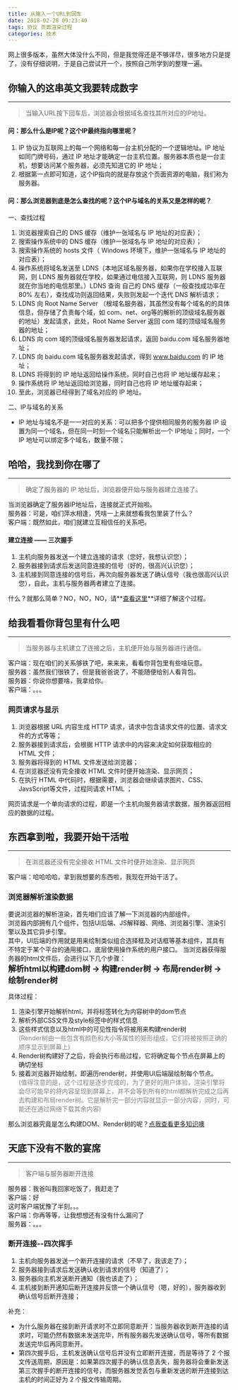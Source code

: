 ```yaml
---
title: 从输入一个URL到回车
date: 2018-02-28 09:23:40
tags: 协议 页面渲染过程
categories: 技术
---
```

网上很多版本，虽然大体没什么不同，但是我觉得还是不够详尽，很多地方只是提了，没有仔细说明，于是自己尝试开一个，按照自己所学到的整理一遍。
## 你输入的这串英文我要转成数字
---
> 当输入URL按下回车后，浏览器会根据域名查找其所对应的IP地址。  

#### 问：那么什么是IP呢？这个IP最终指向哪里呢？  
1. IP 协议为互联网上的每一个网络和每一台主机分配的一个逻辑地址。IP 地址如同门牌号码，通过 IP 地址才能确定一台主机位置。服务器本质也是一台主机，想要访问某个服务器，必须先知道它的 IP 地址；  
2. 根据第一点即可知道，这个IP指向的就是存放这个页面资源的电脑，我们称为服务器。   </br>

#### 问：那么浏览器到底是怎么查找的呢？这个IP与域名的关系又是怎样的呢？  
一、查找过程
1. 浏览器搜索自己的 DNS 缓存（维护一张域名与 IP 地址的对应表）；  
2. 搜索操作系统中的 DNS 缓存（维护一张域名与 IP 地址的对应表）；  
3. 搜索操作系统的 hosts 文件（ Windows 环境下，维护一张域名与 IP 地址的对应表）；  
4. 操作系统将域名发送至 LDNS（本地区域名服务器，如果你在学校接入互联网，则 LDNS 服务器就在学校，如果通过电信接入互联网，则 LDNS 服务器就在你当地的电信那里。）LDNS 查询 自己的 DNS 缓存（一般查找成功率在 80% 左右），查找成功则返回结果，失败则发起一个迭代 DNS 解析请求；  
  1. LDNS 向 Root Name Server （根域名服务器，其虽然没有每个域名的的具体信息，但存储了负责每个域，如 com、net、org等的解析的顶级域名服务器的地址）发起请求，此处，Root Name Server 返回 com 域的顶级域名服务器的地址；  
  2. LDNS 向 com 域的顶级域名服务器发起请求，返回 baidu.com 域名服务器地址；  
  3. LDNS 向 baidu.com 域名服务器发起请求，得到 www.baidu.com 的 IP 地址；  
5. LDNS 将得到的 IP 地址返回给操作系统，同时自己也将 IP 地址缓存起来；  
6. 操作系统将 IP 地址返回给浏览器，同时自己也将 IP 地址缓存起来；  
7. 至此，浏览器已经得到了域名对应的 IP 地址。  

二、IP与域名的关系  
+  IP 地址与域名不是一一对应的关系：可以把多个提供相同服务的服务器 IP 设置为同一个域名，但在同一时刻一个域名只能解析出一个 IP地址；同时，一个 IP 地址可以绑定多个域名，数量不限；  

## 哈哈，我找到你在哪了
---
> 确定了服务器的 IP 地址后，浏览器便开始与服务器建立连接了。  

当浏览器确定了服务器IP地址后，连接就正式开始啦。  
服务器：可是，咱们萍水相逢，凭啥一上来就想看我包里装了什么？  
客户端：既然如此，咱们就建立互相信任的关系吧。  </br>
#### 建立连接 —— 三次握手
1. 主机向服务器发送一个建立连接的请求（您好，我想认识您）；  
2. 服务器接到请求后发送同意连接的信号（好的，很高兴认识您）；  
3. 主机接到同意连接的信号后，再次向服务器发送了确认信号（我也很高兴认识您），自此，主机与服务器两者建立了连接。  </br>

什么？就那么简单？NO，NO，NO，请**[查看这里](http://mp.weixin.qq.com/s/I41dnewpliUUU3VDNvPT1g)**详细了解这个过程。
## 给我看看你背包里有什么吧
---
> 当服务器与主机建立了连接之后，主机便开始与服务器进行通信。  

客户端：现在咱们的关系够铁了吧，来来来，看看你背包里有些啥玩意。  
服务器：虽然我们很铁了，但是我爸爸说了，不能随便给别人看背包。  
服务器：你说你想要啥，我拿给你。  
客户端：。。。   </br>
### **网页请求与显示**  
1. 浏览器根据 URL 内容生成 HTTP 请求，请求中包含请求文件的位置、请求文件的方式等等；    
2. 服务器接到请求后，会根据 HTTP 请求中的内容来决定如何获取相应的 HTML 文件；  
3. 服务器将得到的 HTML 文件发送给浏览器；  
4. 在浏览器还没有完全接收 HTML 文件时便开始渲染、显示网页；  
5. 在执行 HTML 中代码时，根据需要，浏览器会继续请求图片、CSS、JavsScript等文件，过程同请求 HTML ；  

网页请求是一个单向请求的过程，即是一个主机向服务器请求数据，服务器返回相应的数据的过程。   

## 东西拿到啦，我要开始干活啦
---
> 在浏览器还没有完全接收 HTML 文件时便开始渲染、显示网页  

客户端：哈哈哈哈，拿到我想要的东西啦，我现在开始干活了。  </br>
### **浏览器解析渲染数据**
要说浏览器的解析渲染，首先咱们应该了解一下浏览器的内部组件。  
浏览器内部拥有几个组件，包括UI后端、JS解释器、网络、浏览器引擎、渲染引擎以及其它异步引擎。  
其中，UI后端的作用就是用来绘制类似组合选择框及对话框等基本组件，其具有不特定于某个平台的通用接口，底层使用操作系统的用户接口。
当浏览器获得服务器的html文件后，会进行以下几个步骤：  
<font size=4>**解析html以构建dom树 -> 构建render树 -> 布局render树 -> 绘制render树**</font>   

具体过程：
1. 渲染引擎开始解析html，并将标签转化为内容树中的dom节点  
2. 解析外部CSS文件及style标签中的样式信息  
3. 这些样式信息以及html中的可见性指令将被用来构建render树  </br>
<font color=gray>(Render树由一些包含有颜色和大小等属性的矩形组成，它们将被按照正确的顺序显示到屏幕上)</font>  
4. Render树构建好了之后，将会执行布局过程，它将确定每个节点在屏幕上的确切坐标  
5. 接着浏览器开始绘制，即遍历render树，并使用UI后端层绘制每个节点。   
<font color=gray>(值得注意的是，这个过程是逐步完成的，为了更好的用户体验，渲染引擎将会尽可能早的将内容呈现到屏幕上，并不会等到所有的html都解析完成之后再去构建和布局render树。它是解析完一部分内容就显示一部分内容，同时，可能还在通过网络下载其余内容)</font>  </br>

那么浏览器究竟是怎么构建DOM、Render树的呢？[点我查看更多知识噢](http://blog.csdn.net/baofeidyz/article/details/60479612)  
## 天底下没有不散的宴席
---
> 客户端与服务器断开连接

服务器：我爸叫我回家吃饭了，我赶走了  
客户端：好  
这时客户端犹豫了半刻。。。  
客户端：你再等等，让我想想还有没有什么漏问了  
服务器：。。。  </br>
### **断开连接--四次挥手**  
1. 主机向服务器发送一个断开连接的请求（不早了，我该走了）；  
2. 服务器接到请求后发送确认收到请求的信号（知道了）；  
3. 服务器向主机发送断开通知（我也该走了）；  
4. 主机接到断开通知后断开连接并反馈一个确认信号（嗯，好的），服务器收到确认信号后断开连接；  

补充：  
+ 为什么服务器在接到断开请求时不立即同意断开：当服务器收到断开连接的请求时，可能仍然有数据未发送完毕，所有服务器先发送确认信号，等所有数据发送完毕后再同意断开。  
+ 第四次握手后，主机发送确认信号后并没有立即断开连接，而是等待了 2 个报文传送周期，原因是：如果第四次握手的确认信息丢失，服务器将会重新发送第三次握手的断开连接的信号，而服务器发觉丢包与重新发送的断开连接到达主机的时间正好为 2 个报文传输周期。  

